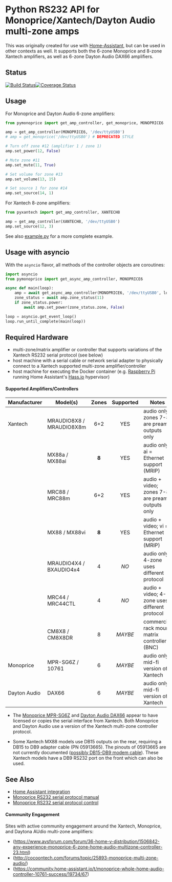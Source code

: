 # Python RS232 API for Monoprice/Xantech/Dayton Audio multi-zone amps

This was originally created for use with [Home-Assistant](http://home-assistant.io), but can be
used in other contexts as well. It supports both the 6-zone Monoprice and 8-zone Xantech amplifiers,
as well as 6-zone Dayton Audio DAX66 amplifiers.

## Status

[![Build Status](https://travis-ci.org/etsinko/pyxantech.svg?branch=master)](https://travis-ci.org/etsinko/pyxantech)[![Coverage Status](https://coveralls.io/repos/github/etsinko/pyxantech/badge.svg)](https://coveralls.io/github/etsinko/pyxantech)

## Usage

For Monoprice and Dayton Audio 6-zone amplifiers:

```python
from pymonoprice import get_amp_controller, get_monoprice, MONOPRICE6

amp = get_amp_controller(MONOPRICE6, '/dev/ttyUSB0')
# amp = get_monoprice('/dev/ttyUSB0') # DEPRECATED STYLE

# Turn off zone #12 (amplifier 1 / zone 1)
amp.set_power(12, False)

# Mute zone #11
amp.set_mute(11, True)

# Set volume for zone #13
amp.set_volume(13, 15)

# Set source 1 for zone #14 
amp.set_source(14, 1)
```

For Xantech 8-zone amplifiers:

```python
from pyxantech import get_amp_controller, XANTECH8

amp = get_amp_controller(XANTECH8, '/dev/ttyUSB0')
amp.set_source(12, 3)
```

See also [example.py](example.py) for a more complete example.

## Usage with asyncio

With the `asyncio` flavor, all methods of the controller objects are coroutines:

```python
import asyncio
from pymonoprice import get_async_amp_controller, MONOPRICE6

async def main(loop):
    amp = await get_async_amp_controller(MONOPRICE6, '/dev/ttyUSB0', loop)
    zone_status = await amp.zone_status(11)
    if zone_status.power:
        await amp.set_power(zone_status.zone, False)

loop = asyncio.get_event_loop()
loop.run_until_complete(main(loop))
```


## Required Hardware
 
* multi-zone/matrix amplifier or controller that supports variations of the Xantech RS232 serial protocol (see below)
* host machine with a serial cable or network serial adapter to physically connect to a Xantech supported multi-zone amplifier/controller
* host machine for executing the Docker container (e.g. [Raspberry Pi](https://www.raspberrypi.org/) running Home Assistant's [Hass.io](https://www.home-assistant.io/hassio/) hypervisor)

#### Supported Amplifiers/Controllers

| Manufacturer | Model(s)                 | Zones | Supported | Notes |
| ------------ | ------------------------ |:-----:|:---------:| ----- |
| Xantech      | MRAUDIO8X8 / MRAUDIO8X8m | 6+2   | YES       | audio only; zones 7-8 are preamp outputs only |
|              | MX88a / MX88ai           | **8** | YES       | audio only; ai = Ethernet support (MRIP) |
|              | MRC88 / MRC88m           | 6+2   | YES       | audio + video; zones 7-8 are preamp outputs only |
|              | MX88 / MX88vi            | **8** | YES       | audio + video; vi = Ethernet support (MRIP) |
|              | MRAUDIO4X4 / BXAUDIO4x4  | 4     | *NO*      | audio only; 4-zone uses different protocol |
|              | MRC44 / MRC44CTL         | 4     | *NO*      | audio + video; 4-zone uses different protocol |
|              | CM8X8 / CM8X8DR          | 8     | *MAYBE*   | commercial rack mount matrix controller (BNC) |
| Monoprice    | MPR-SG6Z / 10761         | 6     | *MAYBE*   | audio only; mid-fi version of Xantech |
| Dayton Audio | DAX66                    | 6     | *MAYBE*   | audio only; mid-fi version of Xantech |

* The [Monoprice MPR-SG6Z](https://www.monoprice.com/product?p_id=10761) and
  [Dayton Audio DAX66](https://www.parts-express.com/dayton-audio-dax66-6-source-6-room-distributed-whole-house-audio-system-with-keypads-25-wpc--300-585)
  appear to have licensed or copies the serial interface from Xantech. Both Monoprice
  and Dayton Audio use a version of the Xantech multi-zone controller protocol.

* Some Xantech MX88 models use DB15 outputs on the rear, requiring a DB15 to DB9 adapter cable (PN 05913665). The pinouts of 05913665 are not currently documented ([possibly DB15-DB9 modem cable](https://www.aggsoft.com/rs232-pinout-cable/modem-db9-to-db15.htm)). These Xantech models have a DB9 RS232 port on the front which can also be used.

## See Also

* [Home Assistant integration](https://www.home-assistant.io/integrations/monoprice/)
* [Monoprice RS232 serial protocol manual](doc/Monoprice-RS232-Manual.pdf)
* [Monoprice RS232 serial protocol control](doc/Monoprice-RS232-Control.pdf)

#### Community Engagement

Sites with active community engagement around the Xantech, Monoprice, and Daytona AUdio
multi-zone amplifiers:

* (https://www.avsforum.com/forum/36-home-v-distribution/1506842-any-experience-monoprice-6-zone-home-audio-multizone-controller-23.html)
* (http://cocoontech.com/forums/topic/25893-monoprice-multi-zone-audio/)
* (https://community.home-assistant.io/t/monoprice-whole-home-audio-controller-10761-success/19734/67)
